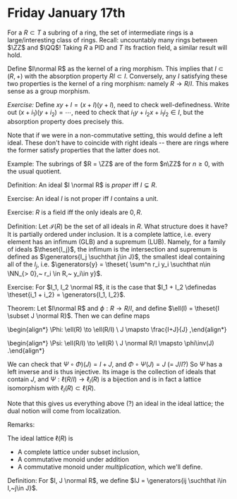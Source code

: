 # Friday January 17th

For a $R \subset T$ a subring of a ring, the set of intermediate rings is a large/interesting class of rings.
Recall: uncountably many rings between $\ZZ$ and $\QQ$!
Taking $R$ a PID and $T$ its fraction field, a similar result will hold.

Define $I\normal R$ as the kernel of a ring morphism.
This implies that $I \subset(R, +)$ with the absorption property $RI \subset I$.
Conversely, any $I$ satisfying these two properties is the kernel of a ring morphism: namely $R \to R/I$.
This makes sense as a group morphism.

*Exercise:*
Define $xy + I = (x+I)(y+I)$, need to check well-definedness.
Write out $(x+i_1)(y+i_2) = \cdots$, need to check that $i_1y + i_2 x + i_1 i_2 \in I$, but the absorption property does precisely this.

Note that if we were in a non-commutative setting, this would define a left ideal.
These don't have to coincide with right ideals -- there are rings where the former satisfy properties that the latter does not.

Example:
The subrings of $R = \ZZ$ are of the form $n\ZZ$ for $n\geq 0$, with the usual quotient.

Definition:
An ideal $I \normal R$ is *proper* iff $I \subsetneq R$.

Exercise:
An ideal $I$ is not proper iff $I$ contains a unit.

Exercise:
$R$ is a field iff the only ideals are $0, R$.

Definition:
Let $\mathcal{I}(R)$ be the set of all ideals in $R$.
What structure does it have?
It is partially ordered under inclusion.
It is a complete lattice, i.e. every element has an infimum (GLB) and a supremum (LUB).
Namely, for a family of ideals $\theset{I_j}$, the infimum is the intersection and supremum is defined as $\generators{I_j \suchthat j\in J}$, the smallest ideal containing all of the $I_j$, i.e. $\generators{y} = \theset{ \sum^n r_i y_i \suchthat n\in \NN_{> 0},~ r_i \in R,~ y_i\in y}$.

Exercise:
For $I_1, I_2 \normal R$, it is the case that $I_1 + I_2 \definedas \theset{i_1 + i_2} = \generators{I_1, I_2}$.

Theorem:
Let $I\normal R$ and $\phi: R \to R/I$, and define $\ell(I) = \theset{I \subset J \normal R}$.
Then we can define maps

\begin{align*}
\Phi: \ell(R) \to \ell(R/I) \\
J \mapsto \frac{I+J}{J}
,\end{align*}


\begin{align*}
\Psi: \ell(R/I) \to \ell(R) \\
J \normal R/I \mapsto \phi\inv(J)
.\end{align*}

We can check that $\Psi \circ \Phi)(J) = I+J$, and $\Phi \circ \Psi(J) = J$ (= $J/I$?)
So $\Psi$ has a left inverse and is thus injective.
Its image is the collection of ideals that contain $J$, and $\Psi: \ell(R/I) \to \ell_I(R)$ is a bijection and is in fact a lattice isomorphism with $\ell_I(R) \subset \ell(R)$.

Note that this gives us everything above (?) an ideal in the ideal lattice; the dual notion will come from localization.

Remarks:

The ideal lattice $\ell(R)$ is 

- A complete lattice under subset inclusion,
- A commutative monoid under addition
- A commutative monoid under *multiplication*, which we'll define.

Definition:
For $I, J \normal R$, we define $IJ = \generators{ij \suchthat i\in I,~j\in J}$.


